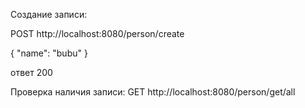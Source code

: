 Создание записи:

POST http://localhost:8080/person/create

{
      "name": "bubu"
}

ответ 200


Проверка наличия записи:
GET http://localhost:8080/person/get/all
